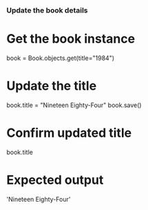 ### Update the book details

# Get the book instance

book = Book.objects.get(title="1984")

# Update the title

book.title = "Nineteen Eighty-Four"
book.save()

# Confirm updated title

book.title

# Expected output

'Nineteen Eighty-Four'
